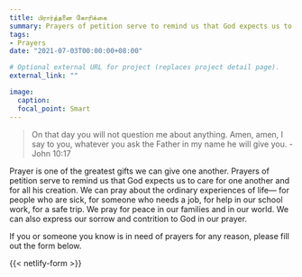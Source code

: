 ```yaml
---
title: பிரார்த்தனை கோரிக்கை
summary: Prayers of petition serve to remind us that God expects us to care for one another and for all his creation. We can pray about the ordinary experiences of life— for people who are sick, for someone who needs a job, for help in our school work, for a safe trip. We pray for peace in our families and in our world. We can also express our sorrow and contrition to God in our prayer.
tags:
- Prayers
date: "2021-07-03T00:00:00+08:00"

# Optional external URL for project (replaces project detail page).
external_link: ""

image:
  caption:
  focal_point: Smart
---
```

> On that day you will not question me about anything. Amen, amen, I say to you, whatever you ask the Father in my name he will give you. - John 10:17

Prayer is one of the greatest gifts we can give one another. Prayers of petition serve to remind us that God expects us to care for one another and for all his creation. We can pray about the ordinary experiences of life— for people who are sick, for someone who needs a job, for help in our school work, for a safe trip. We pray for peace in our families and in our world. We can also express our sorrow and contrition to God in our prayer.

If you or someone you know is in need of prayers for any reason, please fill out the form below.

{{< netlify-form >}}
